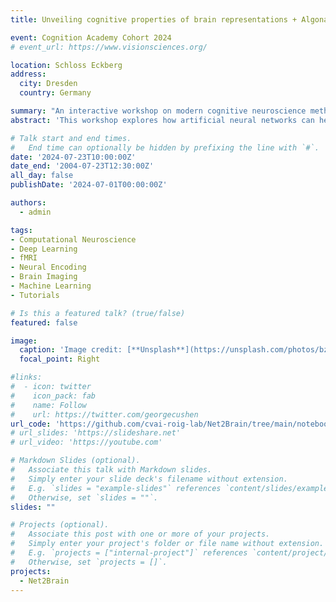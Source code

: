 ```yaml
---
title: Unveiling cognitive properties of brain representations + Algonauts hands-on tutorial

event: Cognition Academy Cohort 2024
# event_url: https://www.visionsciences.org/

location: Schloss Eckberg
address:
  city: Dresden
  country: Germany

summary: "An interactive workshop on modern cognitive neuroscience methods, featuring hands-on tutorials with the Algonauts 2023 challenge and language-based fMRI analysis."
abstract: 'This workshop explores how artificial neural networks can help us understand information processing in the brain. We will start with theoretical foundations of modern cognitive neuroscience methods, including representational similarity analysis and encoding models. Then, through two hands-on tutorials, participants will apply these concepts to real data: First, using the Algonauts 2023 challenge to predict brain responses in visual areas, and second, analyzing fMRI patterns of people reading Harry Potter to understand how our brains process language.'

# Talk start and end times.
#   End time can optionally be hidden by prefixing the line with `#`.
date: '2024-07-23T10:00:00Z'
date_end: '2004-07-23T12:30:00Z'
all_day: false
publishDate: '2024-07-01T00:00:00Z'

authors:
  - admin

tags:
- Computational Neuroscience
- Deep Learning
- fMRI
- Neural Encoding
- Brain Imaging
- Machine Learning
- Tutorials

# Is this a featured talk? (true/false)
featured: false

image:
  caption: 'Image credit: [**Unsplash**](https://unsplash.com/photos/bzdhc5b3Bxs)'
  focal_point: Right

#links:
#  - icon: twitter
#    icon_pack: fab
#    name: Follow
#    url: https://twitter.com/georgecushen
url_code: 'https://github.com/cvai-roig-lab/Net2Brain/tree/main/notebooks/Workshops'
# url_slides: 'https://slideshare.net'
# url_video: 'https://youtube.com'

# Markdown Slides (optional).
#   Associate this talk with Markdown slides.
#   Simply enter your slide deck's filename without extension.
#   E.g. `slides = "example-slides"` references `content/slides/example-slides.md`.
#   Otherwise, set `slides = ""`.
slides: ""

# Projects (optional).
#   Associate this post with one or more of your projects.
#   Simply enter your project's folder or file name without extension.
#   E.g. `projects = ["internal-project"]` references `content/project/deep-learning/index.md`.
#   Otherwise, set `projects = []`.
projects:
  - Net2Brain
---
```


<!-- {{% callout note %}}
Click on the **Slides** button above to view the built-in slides feature.
{{% /callout %}}

Slides can be added in a few ways:

- **Create** slides using Hugo Blox Builder's [_Slides_](https://docs.hugoblox.com/reference/content-types/) feature and link using `slides` parameter in the front matter of the talk file
- **Upload** an existing slide deck to `static/` and link using `url_slides` parameter in the front matter of the talk file
- **Embed** your slides (e.g. Google Slides) or presentation video on this page using [shortcodes](https://docs.hugoblox.com/reference/markdown/).

Further event details, including [page elements](https://docs.hugoblox.com/reference/markdown/) such as image galleries, can be added to the body of this page. -->
